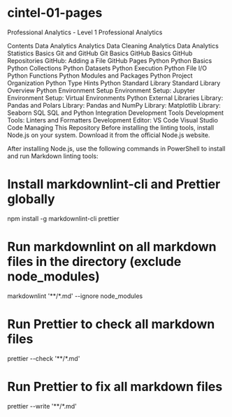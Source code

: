 # cintel-01-pages
Professional Analytics - Level 1
Professional Analytics

Contents
Data Analytics
Analytics Data Cleaning
Analytics Data
Analytics Statistics Basics
Git and GitHub
Git Basics
GitHub Basics
GitHub Repositories
GitHub: Adding a File
GitHub Pages
Python
Python Basics
Python Collections
Python Datasets
Python Execution
Python File I/O
Python Functions
Python Modules and Packages
Python Project Organization
Python Type Hints
Python Standard Library
Standard Library Overview
Python Environment Setup
Environment Setup: Jupyter
Environment Setup: Virtual Environments
Python External Libraries
Library: Pandas and Polars
Library: Pandas and NumPy
Library: Matplotlib
Library: Seaborn
SQL
SQL and Python Integration
Development Tools
Development Tools: Linters and Formatters
Development Editor: VS Code
Visual Studio Code
Managing This Repository
Before installing the linting tools, install Node.js on your system. Download it from the official Node.js website.

After installing Node.js, use the following commands in PowerShell to install and run Markdown linting tools:

# Install markdownlint-cli and Prettier globally
npm install -g markdownlint-cli prettier

# Run markdownlint on all markdown files in the directory (exclude node_modules)
markdownlint '**/*.md' --ignore node_modules

# Run Prettier to check all markdown files
prettier --check '**/*.md'

# Run Prettier to fix all markdown files
prettier --write '**/*.md'
